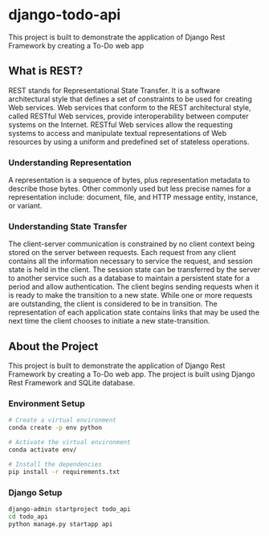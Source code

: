 # django-todo-api
This project is built to demonstrate the application of Django Rest Framework by creating a To-Do web app

## What is REST?
REST stands for Representational State Transfer. It is a software architectural style that defines a set of constraints to be used for creating Web services. Web services that conform to the REST architectural style, called RESTful Web services, provide interoperability between computer systems on the Internet. RESTful Web services allow the requesting systems to access and manipulate textual representations of Web resources by using a uniform and predefined set of stateless operations.

### Understanding Representation
A representation is a sequence of bytes, plus representation metadata to describe those bytes. Other commonly used but less precise names for a representation include: document, file, and HTTP message entity, instance, or variant.

### Understanding State Transfer
The client-server communication is constrained by no client context being stored on the server between requests. Each request from any client contains all the information necessary to service the request, and session state is held in the client. The session state can be transferred by the server to another service such as a database to maintain a persistent state for a period and allow authentication. The client begins sending requests when it is ready to make the transition to a new state. While one or more requests are outstanding, the client is considered to be in transition. The representation of each application state contains links that may be used the next time the client chooses to initiate a new state-transition.

## About the Project
This project is built to demonstrate the application of Django Rest Framework by creating a To-Do web app. The project is built using Django Rest Framework and SQLite database.

### Environment Setup
```bash
# Create a virtual environment
conda create -p env python

# Activate the virtual environment
conda activate env/

# Install the dependencies
pip install -r requirements.txt
```

### Django Setup
```bash
django-admin startproject todo_api
cd todo_api
python manage.py startapp api
```